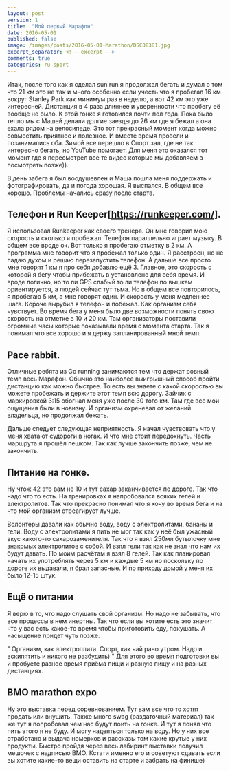 ```yaml
---
layout: post
version: 1
title:  "Мой первый Марафон"
date: 2016-05-01
published: false
image: /images/posts/2016-05-01-Marathon/DSC08381.jpg
excerpt_separator: <!-- excerpt -->
comments: true
categories: ru sport
---
```

Итак, после того как я сделал sun run я продолжал бегать и думал о том что 21 км это не так и много особенно если учесть что я пробегал 16 км вокруг Stanley Park как минимум раз в неделю, а вот 42 км это уже интересней. Дистанция в 4 раза длиннее и уверенности что пробегу её вообще не было. К этой гонке я готовился почти пол года. Пока было тепло мы с Машей делали долгие заезды до 26 км где я бежал а она ехала рядом на велосипеде. Это тот прекрасный момент когда можно совместить приятное и полезное. И вместе время провели и позанимались оба. Зимой все перешло в Спорт зал, где не так интересно бегать, но YouTube помогает. Для меня это оказался тот момент где я пересмотрел все те видео которые мы добавляем в посмотреть позже)).
 <!-- excerpt -->
В день забега я был воодушевлен и Маша пошла меня поддержать и фотографировать, да и погода хорошая. Я выспался. В общем все хорошо. Проблемы начались сразу после старта.

## Телефон и Run Keeper[https://runkeeper.com/].
Я использовал Runkeeper как своего тренера. Он мне говорил мою скорость и сколько я пробежал. Телефон параллельно играет музыку. В общем все вроде ок. Вот только я пробегаю отметку в 2 км. А программа мне говорит что я пробежал только один. Я расстроен, но не падаю духом и решаю перезапустить телефон. А дальше все просто мне говорят 1 км я про себя добавлю ещё 3. Главное, это скорость с которой я бегу чтобы прибежать в установлено для себя время. И вроде логично, но то ли GPS слабый то ли телефон по вышкам ориентируется, а людей сейчас тут тьма. Но в общем все повторилось, я пробегаю 5 км, а мне говорят один. И скорость у меня медленнее шага. Короче вырубил я телефон и побежал. Как организм себя чувствует.
Во время бега у меня было две возможности понять свою скорость на отметке в 10 и 20 км. Там организаторы поставили огромные часы которые показывали время с момента старта. Так я понимал что все хорошо и я держу запланированный мной темп.

## Pace rabbit.
Отличные ребята из Go running занимаются тем что держат ровный темп весь Марафон. Обычно это наиболее выигрышный способ пройти дистанцию как можно быстрее. То есть вы знаете с какой скоростью вы можете пробежать и держите этот темп всю дорогу. Зайчик с маркировкой 3:15 обогнал меня уже после 30 того км. Там где все мои ощущения были в новизну. И организм охреневал от желаний владельца, но продолжал бежать.

Дальше следует следующая неприятность. Я начал чувствовать что у меня хватают судороги в ногах. И что мне стоит передохнуть. Часть маршрута я прошёл пешком. Так как лучше закончить позже, чем не закончить.


## Питание на гонке.
Ну чтож 42 это вам не 10 и тут сахар заканчивается по дороге. Так что надо что то есть. На тренировках я напробовался всяких гелей и электролитов. Так что прекрасно понимал что я хочу во время бега и на что мой организм отреагирует лучше.

Волонтеры давали как обычно воду, воду с электролитами, бананы и гели. Воду с электролитами я пить не мог так как у неё был ужасный вкус какого-то сахарозаменителя. Так что я взял 250мл бутылочку мне знакомых электролитов с собой. И взял гели так как не знал что нам их будут давать. По моим расчётам я взял 8 гелей. Так как планировал начать их употреблять через 5 км и каждые 5 км но поскольку по дороге их выдавали, я брал запасные. И по приходу домой у меня их было 12-15 штук.


## Ещё о питании
Я верю в то, что надо слушать свой организм. Но надо не забывать, что все процессы в нем инертны. Так что если вы хотите есть это значит что у вас есть какое-то время чтобы приготовить еду, покушать. А насыщение придет чуть позже.

"
Организм, как электроплита. Спорт, как чай рано утром. Надо и вскипятить и никого не разбудить)
"
Для этого во время подготовки вы и пробуете разное время приёма пищи и разную пищу и на разных дистанциях.

## BMO marathon expo
Ну это выставка перед соревнованием. Тут вам все что то хотят продать или внушить. Также много swag (раздаточный материал) так же тут я попробовал чем нас будут поить на гонке. И тут я понял что пить этого я не буду. И могу надеяться только на воду. Но у них все отработано и выдача номерков и рассказы том какие крутые у них продукты. Быстро пройдя через весь лабиринт выставки получил мешочек с надписью BMO. Кстати именно его и советуют сдавать если вы хотите какие-то вещи оставить на старте и забрать на финише)
